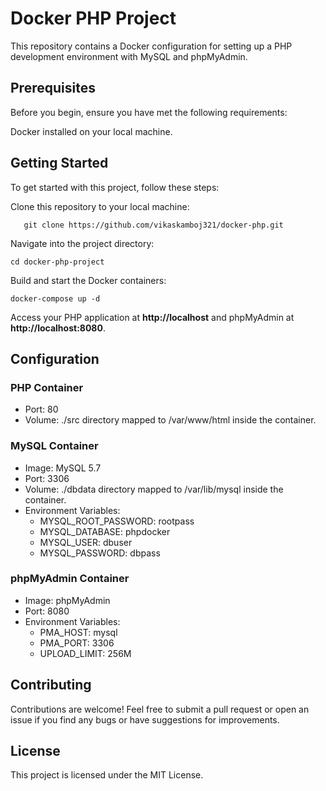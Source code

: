 # Docker PHP Project
This repository contains a Docker configuration for setting up a PHP development environment with MySQL and phpMyAdmin.

## Prerequisites
Before you begin, ensure you have met the following requirements:

Docker installed on your local machine.
## Getting Started
To get started with this project, follow these steps:

Clone this repository to your local machine:
```
   git clone https://github.com/vikaskamboj321/docker-php.git
```
Navigate into the project directory:
   ```
   cd docker-php-project
   ```
Build and start the Docker containers:
   ```
   docker-compose up -d
   ```
Access your PHP application at <b>http://localhost</b> and phpMyAdmin at <b>http://localhost:8080</b>.
## Configuration
### PHP Container
   * Port: 80
   * Volume: ./src directory mapped to /var/www/html inside the container.
### MySQL Container
   * Image: MySQL 5.7
   * Port: 3306
   * Volume: ./dbdata directory mapped to /var/lib/mysql inside the container.
   * Environment Variables:
      * MYSQL_ROOT_PASSWORD: rootpass
      * MYSQL_DATABASE: phpdocker
      * MYSQL_USER: dbuser
      * MYSQL_PASSWORD: dbpass
### phpMyAdmin Container
   * Image: phpMyAdmin
   * Port: 8080
   * Environment Variables:
      * PMA_HOST: mysql
      * PMA_PORT: 3306
      * UPLOAD_LIMIT: 256M
## Contributing
Contributions are welcome! Feel free to submit a pull request or open an issue if you find any bugs or have suggestions for improvements.

## License
This project is licensed under the MIT License.
